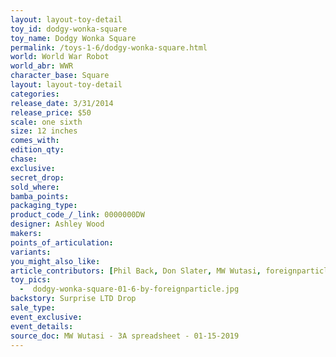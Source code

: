 ```yaml
---
layout: layout-toy-detail 
toy_id: dodgy-wonka-square
toy_name: Dodgy Wonka Square
permalink: /toys-1-6/dodgy-wonka-square.html
world: World War Robot
world_abr: WWR
character_base: Square
layout: layout-toy-detail
categories: 
release_date: 3/31/2014
release_price: $50 
scale: one sixth
size: 12 inches
comes_with: 
edition_qty: 
chase: 
exclusive: 
secret_drop: 
sold_where: 
bamba_points: 
packaging_type: 
product_code_/_link: 0000000DW
designer: Ashley Wood
makers: 
points_of_articulation: 
variants: 
you_might_also_like: 
article_contributors: [Phil Back, Don Slater, MW Wutasi, foreignparticle]
toy_pics: 
  -  dodgy-wonka-square-01-6-by-foreignparticle.jpg
backstory: Surprise LTD Drop
sale_type: 
event_exclusive: 
event_details: 
source_doc: MW Wutasi - 3A spreadsheet - 01-15-2019
---
```

